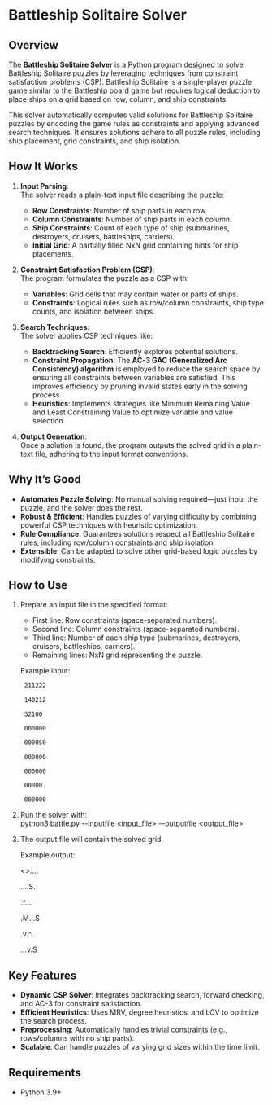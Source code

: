 # Battleship Solitaire Solver

## Overview  
The **Battleship Solitaire Solver** is a Python program designed to solve Battleship Solitaire puzzles by leveraging techniques from constraint satisfaction problems (CSP). Battleship Solitaire is a single-player puzzle game similar to the Battleship board game but requires logical deduction to place ships on a grid based on row, column, and ship constraints.

This solver automatically computes valid solutions for Battleship Solitaire puzzles by encoding the game rules as constraints and applying advanced search techniques. It ensures solutions adhere to all puzzle rules, including ship placement, grid constraints, and ship isolation.

## How It Works  
1. **Input Parsing**:  
   The solver reads a plain-text input file describing the puzzle:
   - **Row Constraints**: Number of ship parts in each row.
   - **Column Constraints**: Number of ship parts in each column.
   - **Ship Constraints**: Count of each type of ship (submarines, destroyers, cruisers, battleships, carriers).
   - **Initial Grid**: A partially filled NxN grid containing hints for ship placements.

2. **Constraint Satisfaction Problem (CSP)**:  
   The program formulates the puzzle as a CSP with:
   - **Variables**: Grid cells that may contain water or parts of ships.
   - **Constraints**: Logical rules such as row/column constraints, ship type counts, and isolation between ships.

3. **Search Techniques**:  
   The solver applies CSP techniques like:
   - **Backtracking Search**: Efficiently explores potential solutions.
   - **Constraint Propagation**: The **AC-3 GAC (Generalized Arc Consistency) algorithm** is employed to reduce the search space by ensuring all constraints between variables are satisfied. This improves efficiency by pruning invalid states early in the solving process.
   - **Heuristics**: Implements strategies like Minimum Remaining Value and Least Constraining Value to optimize variable and value selection.

4. **Output Generation**:  
   Once a solution is found, the program outputs the solved grid in a plain-text file, adhering to the input format conventions.

## Why It’s Good  
- **Automates Puzzle Solving**: No manual solving required—just input the puzzle, and the solver does the rest.  
- **Robust & Efficient**: Handles puzzles of varying difficulty by combining powerful CSP techniques with heuristic optimization.  
- **Rule Compliance**: Guarantees solutions respect all Battleship Solitaire rules, including row/column constraints and ship isolation.  
- **Extensible**: Can be adapted to solve other grid-based logic puzzles by modifying constraints.  

## How to Use  
1. Prepare an input file in the specified format:
   - First line: Row constraints (space-separated numbers).  
   - Second line: Column constraints (space-separated numbers).  
   - Third line: Number of each ship type (submarines, destroyers, cruisers, battleships, carriers).  
   - Remaining lines: NxN grid representing the puzzle.  

   Example input:
   ```
    211222
   
    140212
   
    32100
   
    000000
   
    0000S0
   
    000000
   
    000000
   
    00000.    

    000000   

   ```
3. Run the solver with:  
    python3 battle.py --inputfile <input_file> --outputfile <output_file>

4. The output file will contain the solved grid.

    Example output:
   
   <>....
   
   ....S.
   
   .^....
   
   .M...S
   
   .v.^..
   
   ...v.S

## Key Features  
- **Dynamic CSP Solver**: Integrates backtracking search, forward checking, and AC-3 for constraint satisfaction.  
- **Efficient Heuristics**: Uses MRV, degree heuristics, and LCV to optimize the search process.  
- **Preprocessing**: Automatically handles trivial constraints (e.g., rows/columns with no ship parts).  
- **Scalable**: Can handle puzzles of varying grid sizes within the time limit.  

## Requirements  
- Python 3.9+   
